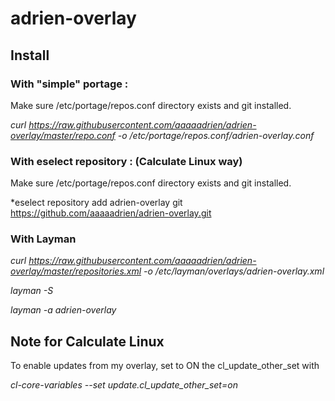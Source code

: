 # adrien-overlay

## Install

### With "simple" portage :

Make sure /etc/portage/repos.conf directory exists and git installed.

*curl https://raw.githubusercontent.com/aaaaadrien/adrien-overlay/master/repo.conf -o /etc/portage/repos.conf/adrien-overlay.conf*

### With eselect repository : (Calculate Linux way)

Make sure /etc/portage/repos.conf directory exists and git installed.

*eselect repository add adrien-overlay git https://github.com/aaaaadrien/adrien-overlay.git

### With Layman

*curl https://raw.githubusercontent.com/aaaaadrien/adrien-overlay/master/repositories.xml -o /etc/layman/overlays/adrien-overlay.xml*

*layman -S*

*layman -a adrien-overlay*

## Note for Calculate Linux

To enable updates from my overlay, set to ON the cl_update_other_set with

*cl-core-variables --set update.cl_update_other_set=on*
